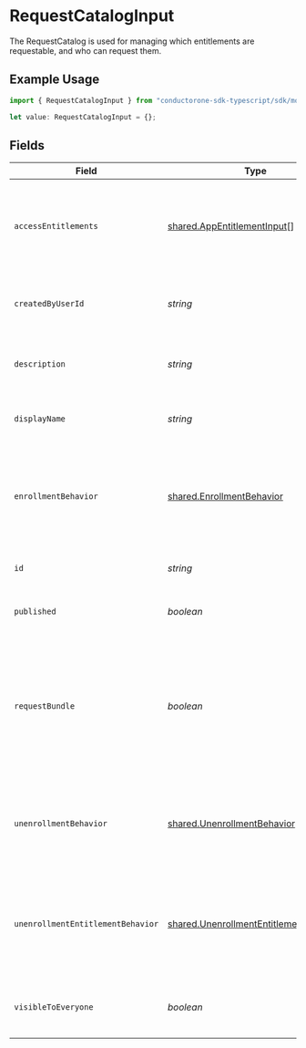 # RequestCatalogInput

The RequestCatalog is used for managing which entitlements are requestable, and who can request them.

## Example Usage

```typescript
import { RequestCatalogInput } from "conductorone-sdk-typescript/sdk/models/shared";

let value: RequestCatalogInput = {};
```

## Fields

| Field                                                                                                                       | Type                                                                                                                        | Required                                                                                                                    | Description                                                                                                                 |
| --------------------------------------------------------------------------------------------------------------------------- | --------------------------------------------------------------------------------------------------------------------------- | --------------------------------------------------------------------------------------------------------------------------- | --------------------------------------------------------------------------------------------------------------------------- |
| `accessEntitlements`                                                                                                        | [shared.AppEntitlementInput](../../../sdk/models/shared/appentitlementinput.md)[]                                           | :heavy_minus_sign:                                                                                                          | An array of app entitlements that, if the user has, can view the contents of this catalog.                                  |
| `createdByUserId`                                                                                                           | *string*                                                                                                                    | :heavy_minus_sign:                                                                                                          | The id of the user this request catalog was created by.                                                                     |
| `description`                                                                                                               | *string*                                                                                                                    | :heavy_minus_sign:                                                                                                          | The description of the request catalog.                                                                                     |
| `displayName`                                                                                                               | *string*                                                                                                                    | :heavy_minus_sign:                                                                                                          | The display name of the request catalog.                                                                                    |
| `enrollmentBehavior`                                                                                                        | [shared.EnrollmentBehavior](../../../sdk/models/shared/enrollmentbehavior.md)                                               | :heavy_minus_sign:                                                                                                          | Defines how to handle the request policies of the entitlements in the catalog during enrollment.                            |
| `id`                                                                                                                        | *string*                                                                                                                    | :heavy_minus_sign:                                                                                                          | The id of the request catalog.                                                                                              |
| `published`                                                                                                                 | *boolean*                                                                                                                   | :heavy_minus_sign:                                                                                                          | Whether or not this catalog is published.                                                                                   |
| `requestBundle`                                                                                                             | *boolean*                                                                                                                   | :heavy_minus_sign:                                                                                                          | Whether all the entitlements in the catalog can be requests at once. Your tenant must have the bundles feature to use this. |
| `unenrollmentBehavior`                                                                                                      | [shared.UnenrollmentBehavior](../../../sdk/models/shared/unenrollmentbehavior.md)                                           | :heavy_minus_sign:                                                                                                          | Defines how to handle the revocation of the entitlements in the catalog during unenrollment.                                |
| `unenrollmentEntitlementBehavior`                                                                                           | [shared.UnenrollmentEntitlementBehavior](../../../sdk/models/shared/unenrollmententitlementbehavior.md)                     | :heavy_minus_sign:                                                                                                          | Defines how to handle the revoke policies of the entitlements in the catalog during unenrollment.                           |
| `visibleToEveryone`                                                                                                         | *boolean*                                                                                                                   | :heavy_minus_sign:                                                                                                          | If this is true, the access entitlement requirement is ignored.                                                             |